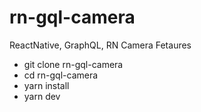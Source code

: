 # rn-gql-camera

ReactNative, GraphQL, RN Camera Fetaures

- git clone rn-gql-camera
- cd rn-gql-camera
- yarn install
- yarn dev
